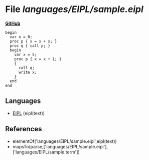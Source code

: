 # File _languages/EIPL/sample.eipl_
**[GitHub](https://github.com/softlang/yas/blob/master/languages/EIPL/sample.eipl)**
```
begin
  var x = 0;
  proc p { x = x + x; }
  proc q { call p; }
  begin
    var x = 5;
    proc p { x = x + 1; }
    {
      call q;
      write x;
    }
  end
end
```

## Languages
* [EIPL](../languages/EIPL.md) (eipl(text))

## References
* elementOf('languages/EIPL/sample.eipl',eipl(text))
* mapsTo(parse,['languages/EIPL/sample.eipl'],['languages/EIPL/sample.term'])
